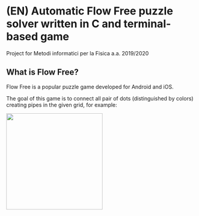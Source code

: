 #

<h1>(EN) Automatic Flow Free puzzle solver written in C and terminal-based game</h1>
Project for Metodi informatici per la Fisica a.a. 2019/2020

<h2> What is Flow Free? </h2>
Flow Free is a popular puzzle game developed for Android and iOS.

The goal of this game is to connect all pair of dots (distinguished by colors) creating pipes in the given grid,
for example:

<img src="https://gitlab.com/saveriomonaco97/flowsolver/-/raw/master/readmeimgs/example1.jpg"
  width="256" height="256">
